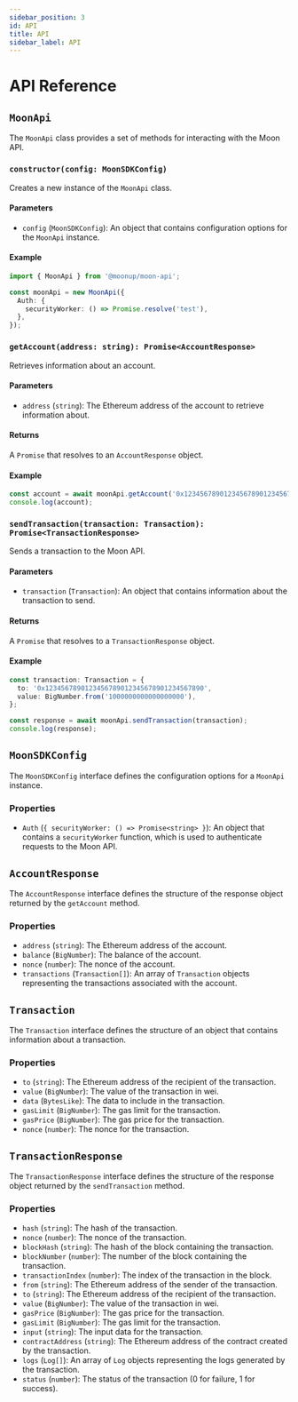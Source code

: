 ```yaml
---
sidebar_position: 3
id: API
title: API
sidebar_label: API
---
```


# API Reference

## `MoonApi`

The `MoonApi` class provides a set of methods for interacting with the Moon API.

### `constructor(config: MoonSDKConfig)`

Creates a new instance of the `MoonApi` class.

#### Parameters

- `config` (`MoonSDKConfig`): An object that contains configuration options for the `MoonApi` instance.

#### Example

```typescript
import { MoonApi } from '@moonup/moon-api';

const moonApi = new MoonApi({
  Auth: {
    securityWorker: () => Promise.resolve('test'),
  },
});
```

### `getAccount(address: string): Promise<AccountResponse>`

Retrieves information about an account.

#### Parameters

- `address` (`string`): The Ethereum address of the account to retrieve information about.

#### Returns

A `Promise` that resolves to an `AccountResponse` object.

#### Example

```typescript
const account = await moonApi.getAccount('0x1234567890123456789012345678901234567890');
console.log(account);
```

### `sendTransaction(transaction: Transaction): Promise<TransactionResponse>`

Sends a transaction to the Moon API.

#### Parameters

- `transaction` (`Transaction`): An object that contains information about the transaction to send.

#### Returns

A `Promise` that resolves to a `TransactionResponse` object.

#### Example

```typescript
const transaction: Transaction = {
  to: '0x1234567890123456789012345678901234567890',
  value: BigNumber.from('1000000000000000000'),
};

const response = await moonApi.sendTransaction(transaction);
console.log(response);
```

## `MoonSDKConfig`

The `MoonSDKConfig` interface defines the configuration options for a `MoonApi` instance.

### Properties

- `Auth` (`{ securityWorker: () => Promise<string> }`): An object that contains a `securityWorker` function, which is used to authenticate requests to the Moon API.

## `AccountResponse`

The `AccountResponse` interface defines the structure of the response object returned by the `getAccount` method.

### Properties

- `address` (`string`): The Ethereum address of the account.
- `balance` (`BigNumber`): The balance of the account.
- `nonce` (`number`): The nonce of the account.
- `transactions` (`Transaction[]`): An array of `Transaction` objects representing the transactions associated with the account.

## `Transaction`

The `Transaction` interface defines the structure of an object that contains information about a transaction.

### Properties

- `to` (`string`): The Ethereum address of the recipient of the transaction.
- `value` (`BigNumber`): The value of the transaction in wei.
- `data` (`BytesLike`): The data to include in the transaction.
- `gasLimit` (`BigNumber`): The gas limit for the transaction.
- `gasPrice` (`BigNumber`): The gas price for the transaction.
- `nonce` (`number`): The nonce for the transaction.

## `TransactionResponse`

The `TransactionResponse` interface defines the structure of the response object returned by the `sendTransaction` method.

### Properties

- `hash` (`string`): The hash of the transaction.
- `nonce` (`number`): The nonce of the transaction.
- `blockHash` (`string`): The hash of the block containing the transaction.
- `blockNumber` (`number`): The number of the block containing the transaction.
- `transactionIndex` (`number`): The index of the transaction in the block.
- `from` (`string`): The Ethereum address of the sender of the transaction.
- `to` (`string`): The Ethereum address of the recipient of the transaction.
- `value` (`BigNumber`): The value of the transaction in wei.
- `gasPrice` (`BigNumber`): The gas price for the transaction.
- `gasLimit` (`BigNumber`): The gas limit for the transaction.
- `input` (`string`): The input data for the transaction.
- `contractAddress` (`string`): The Ethereum address of the contract created by the transaction.
- `logs` (`Log[]`): An array of `Log` objects representing the logs generated by the transaction.
- `status` (`number`): The status of the transaction (0 for failure, 1 for success).